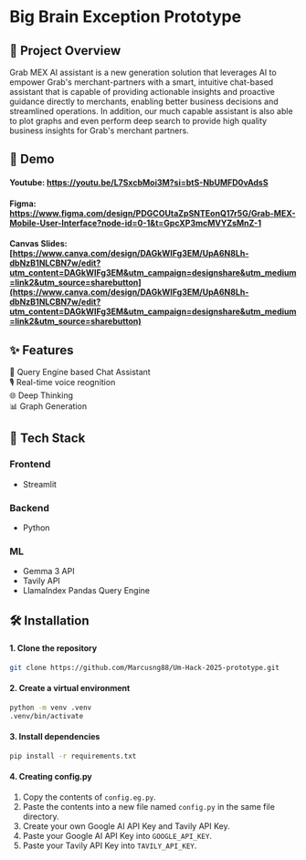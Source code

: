 # Big Brain Exception Prototype

## 🚀 Project Overview
Grab MEX AI assistant is a new generation solution that leverages AI to empower Grab's merchant-partners with a smart, intuitive chat-based assistant that is capable of providing actionable insights and proactive guidance directly to merchants, enabling better business decisions and streamlined operations. In addition, our much capable assistant is also able to plot graphs and even perform deep search to provide high quality business insights for Grab's merchant partners. 

## 🎥 Demo
#### Youtube: https://youtu.be/L7SxcbMoi3M?si=btS-NbUMFD0vAdsS  
#### Figma: https://www.figma.com/design/PDGCOUtaZpSNTEonQ17r5G/Grab-MEX-Mobile-User-Interface?node-id=0-1&t=GpcXP3mcMVYZsMnZ-1  
#### Canvas Slides: [https://www.canva.com/design/DAGkWIFg3EM/UpA6N8Lh-dbNzB1NLCBN7w/edit?utm_content=DAGkWIFg3EM&utm_campaign=designshare&utm_medium=link2&utm_source=sharebutton](https://www.canva.com/design/DAGkWIFg3EM/UpA6N8Lh-dbNzB1NLCBN7w/edit?utm_content=DAGkWIFg3EM&utm_campaign=designshare&utm_medium=link2&utm_source=sharebutton)

## ✨ Features
🤖 Query Engine based Chat Assistant  
🎙️ Real-time voice reognition  
🌐 Deep Thinking  
📊 Graph Generation  

## 🧰 Tech Stack
### Frontend
- Streamlit

### Backend
- Python

### ML
- Gemma 3 API
- Tavily API
- LlamaIndex Pandas Query Engine

## 🛠️ Installation
#### 1. Clone the repository
```bash
git clone https://github.com/Marcusng88/Um-Hack-2025-prototype.git
```

#### 2. Create a virtual environment
```bash
python -m venv .venv
.venv/bin/activate
```

#### 3. Install dependencies
```bash
pip install -r requirements.txt
```

#### 4. Creating config.py
1. Copy the contents of `config.eg.py`.
2. Paste the contents into a new file named `config.py` in the same file directory.
3. Create your own Google AI API Key and Tavily API Key.
4. Paste your Google AI API Key into `GOOGLE_API_KEY`.
5. Paste your Tavily API Key into `TAVILY_API_KEY`.
